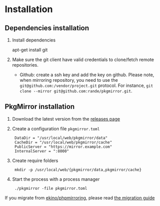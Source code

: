 Installation
============

Dependencies installation
-------------------------

1. Install dependencies

    apt-get install git

2. Make sure the git client have valid credentials to clone/fetch remote repositories.

    * Github: create a ssh key and add the key on github. Please note, when mirroring repository, you need
    to use the ``git@github.com:/vendor/project.git`` protocol. For instance, ``git clone --mirror git@github.com:rande/pkgmirror.git``.
        

PkgMirror installation
----------------------

1. Download the latest version from the [releases page](https://github.com/rande/pkgmirror/releases)
2. Create a configuration file ``pkgmirror.toml``

        DataDir = "/usr/local/web/pkgmirror/data"
        CacheDir = "/usr/local/web/pkgmirror/cache"
        PublicServer = "https://mirror.example.com"
        InternalServer = ":8000"

3. Create require folders

        mkdir -p /usr/local/web/{pkgmirror/data,pkgmirror/cache}

4. Start the process with a process manager

        ./pkgmirror -file pkgmirror.toml
    
If you migrate from [ekino/phpmirroring](https://github.com/ekino/php-mirroring), please read [the migration guide](migration.md)